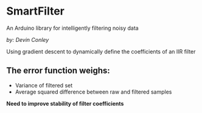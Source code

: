 SmartFilter
============
An Arduino library for intelligently filtering noisy data

_by: Devin Conley_

Using gradient descent to dynamically define the coefficients of an IIR filter

The error function weighs:
----
- Variance of filtered set
- Average squared difference between raw and filtered samples


**Need to improve stability of filter coefficients**